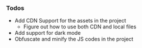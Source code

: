 ### Todos

- Add CDN Support for the assets in the project 
  - Figure out how to use both CDN and local files
- Add support for dark mode
- Obfuscate and minify the JS codes in the project